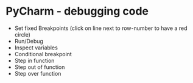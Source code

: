 # PyCharm - debugging code

* Set fixed Breakpoints (click on line next to row-number to have a red circle)
* Run/Debug
* Inspect variables
* Conditional breakpoint
* Step in function
* Step out of function
* Step over function


